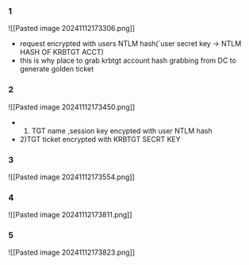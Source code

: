 
### 1
![[Pasted image 20241112173306.png]]
 - request encrypted with users NTLM hash(`user secret key -> NTLM HASH OF KRBTGT ACCT) 
 - this is why place to grab krbtgt account hash grabbing from DC to generate golden ticket

### 2
![[Pasted image 20241112173450.png]]

- 1) TGT name ,session key encypted with user NTLM hash
- 2)TGT ticket encrypted with KRBTGT SECRT KEY

### 3
![[Pasted image 20241112173554.png]]

### 4
![[Pasted image 20241112173811.png]]

### 5
![[Pasted image 20241112173823.png]]
